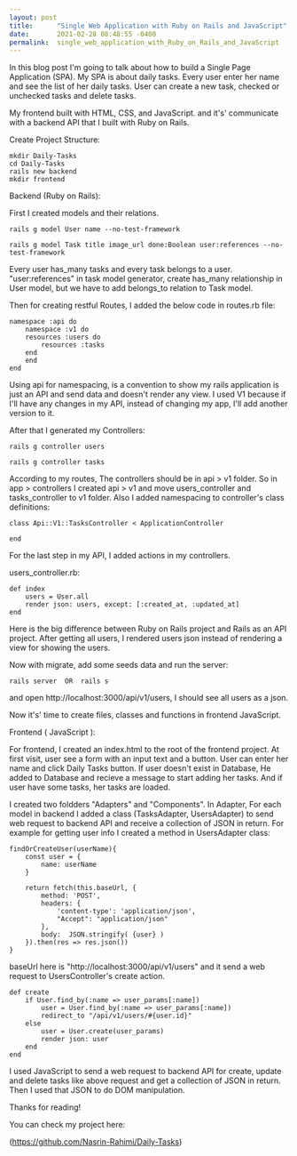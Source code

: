 ```yaml
---
layout: post
title:      "Single Web Application with Ruby on Rails and JavaScript"
date:       2021-02-28 08:48:55 -0400
permalink:  single_web_application_with_Ruby_on_Rails_and_JavaScript
---
```


In this blog post I'm going to talk about how to build a Single Page Application (SPA). My SPA is about daily tasks. Every user enter her name and see the list of her daily tasks. User can create a new task, checked or unchecked tasks and delete tasks.

My frontend built with HTML, CSS, and JavaScript. and it's' communicate with a backend API that I built with Ruby on Rails. 

Create Project Structure:

    mkdir Daily-Tasks
    cd Daily-Tasks
    rails new backend
    mkdir frontend

Backend (Ruby on Rails):

First I created models and their relations.

    rails g model User name --no-test-framework

    rails g model Task title image_url done:Boolean user:references --no-test-framework

Every user has_many tasks and every task belongs to a user. "user:references" in task model generator, create has_many relationship in User model, but we have to add belongs_to relation to Task model.

Then for creating restful Routes, I added the below code in routes.rb file:

    namespace :api do
        namespace :v1 do
        resources :users do
            resources :tasks
        end
        end
    end

Using api for namespacing, is a convention to show my rails application is just an API and send data and doesn't render any view. I used V1 because if I'll have any changes in my API, instead of changing my app, I'll add another version to it. 

After that I generated my Controllers:

    rails g controller users

    rails g controller tasks

According to my routes, The controllers should be in api > v1 folder. So in app > controllers I created api > v1 and move users_controller and tasks_controller to v1 folder. Also I added namespacing to controller's class definitions:

    class Api::V1::TasksController < ApplicationController

    end

For the last step in my API, I added actions in my controllers.

users_controller.rb: 

    def index 
        users = User.all
        render json: users, except: [:created_at, :updated_at]
    end

Here is the big difference between Ruby on Rails project and Rails as an API project. After getting all users, I rendered users json instead of rendering a view for showing the users.

Now with migrate, add some seeds data and run the server:

    rails server  OR  rails s

and open http://localhost:3000/api/v1/users, I should see all users as a json.
 
Now it's' time to create files, classes and functions in frontend JavaScript.

Frontend ( JavaScript ):

For frontend, I created an index.html to the root of the frontend project. At first visit, user see a form with an input text and a button. User can enter her name and click Daily Tasks button. If user doesn't exist in Database, He added to Database and recieve a message to start adding her tasks. And if user have some tasks, her tasks are loaded.

I created two foldders "Adapters" and "Components". In Adapter, For each model in backend I added a class (TasksAdapter, UsersAdapter) to send web request to backend API and receive a collection of JSON in return. For example for getting user info I created a method in UsersAdapter class:

    findOrCreateUser(userName){
        const user = {
            name: userName
        }

        return fetch(this.baseUrl, {
            method: 'POST',
            headers: {
                'content-type': 'application/json',
                "Accept": "application/json"
            },
            body:  JSON.stringify( {user} )
        }).then(res => res.json())
    }

baseUrl here is "http://localhost:3000/api/v1/users" and it send a web request to UsersController's create action. 

    def create
        if User.find_by(:name => user_params[:name])
            user = User.find_by(:name => user_params[:name])
            redirect_to "/api/v1/users/#{user.id}"
        else
            user = User.create(user_params)
            render json: user
        end        
    end

I used JavaScript to send a web request to backend API for create, update and delete tasks like above request and get a collection of JSON in return. Then I used that JSON to do DOM manipulation. 

Thanks for reading!

You can check my project here:

(https://github.com/Nasrin-Rahimi/Daily-Tasks) 









